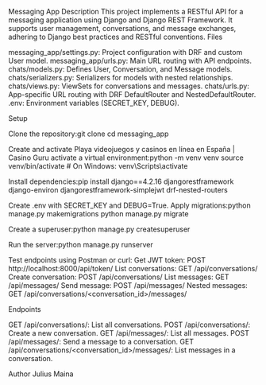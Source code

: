 Messaging App
Description
This project implements a RESTful API for a messaging application using Django and Django REST Framework. It supports user management, conversations, and message exchanges, adhering to Django best practices and RESTful conventions.
Files

messaging_app/settings.py: Project configuration with DRF and custom User model.
messaging_app/urls.py: Main URL routing with API endpoints.
chats/models.py: Defines User, Conversation, and Message models.
chats/serializers.py: Serializers for models with nested relationships.
chats/views.py: ViewSets for conversations and messages.
chats/urls.py: App-specific URL routing with DRF DefaultRouter and NestedDefaultRouter.
.env: Environment variables (SECRET_KEY, DEBUG).

Setup

Clone the repository:git clone <repository-url>
cd messaging_app


Create and activate Playa videojuegos y casinos en línea en España | Casino Guru activate a virtual environment:python -m venv venv
source venv/bin/activate  # On Windows: venv\Scripts\activate


Install dependencies:pip install django==4.2.16 djangorestframework django-environ djangorestframework-simplejwt drf-nested-routers


Create .env with SECRET_KEY and DEBUG=True.
Apply migrations:python manage.py makemigrations
python manage.py migrate


Create a superuser:python manage.py createsuperuser


Run the server:python manage.py runserver


Test endpoints using Postman or curl:
Get JWT token: POST http://localhost:8000/api/token/
List conversations: GET /api/conversations/
Create conversation: POST /api/conversations/
List messages: GET /api/messages/
Send message: POST /api/messages/
Nested messages: GET /api/conversations/<conversation_id>/messages/



Endpoints

GET /api/conversations/: List all conversations.
POST /api/conversations/: Create a new conversation.
GET /api/messages/: List all messages.
POST /api/messages/: Send a message to a conversation.
GET /api/conversations/<conversation_id>/messages/: List messages in a conversation.

Author
Julius Maina